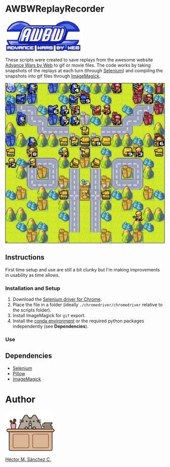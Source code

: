 # AWBWReplayRecorder

[![AWBW Logo](./media/awbwlogo.gif)](https://awbw.amarriner.com/)

These scripts were created to save replays from the awesome website [Advance Wars by Web](https://awbw.amarriner.com/) to gif or movie files. The code works by taking snapshots of the replays at each turn (through [Selenium](https://selenium-python.readthedocs.io/)) and compiling the snapshots into gif files through [ImageMagick](https://imagemagick.org/index.php).


![AWBW Logo](./media/M_turn_038.jpg)

## Instructions

First time setup and use are still a bit clunky but I'm making improvements in usability as time allows.

### Installation and Setup

1. Download the [Selenium driver for Chrome](https://chromedriver.chromium.org/downloads).
2. Place the file in a folder (ideally `./chromedriver/chromedriver` relative to the scripts folder).
3. Install ImageMagick for `gif` export.
4. Install the [conda environment](https://github.com/Chipdelmal/AWBWReplayRecorder/tree/main/conda) or the required python packages independently (see **Dependencies**).

### Use


## Dependencies

* [Selenium](https://selenium-python.readthedocs.io/)
* [Pillow](https://pillow.readthedocs.io/en/stable/)
* [ImageMagick](https://imagemagick.org/index.php)


# Author

<img src="./media/pusheen.jpg" height="130px" align="middle"><br>

[Héctor M. Sánchez C.](https://chipdelmal.github.io/blog/)

